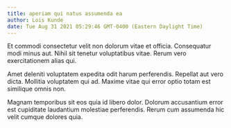 ```yaml
---
title: aperiam qui natus assumenda ea
author: Lois Kunde
date: Tue Aug 31 2021 05:29:46 GMT-0400 (Eastern Daylight Time)
---
```

Et commodi consectetur velit non dolorum vitae et officia. Consequatur modi minus aut. Nihil sit tenetur voluptatibus vitae. Rerum vero exercitationem alias qui.

 Amet deleniti voluptatem expedita odit harum perferendis. Repellat aut vero dicta. Mollitia voluptatem qui ad. Maxime vitae qui error optio totam est similique omnis non.

 Magnam temporibus sit eos quia id libero dolor. Dolorum accusantium error est cupiditate laudantium molestiae perferendis. Rerum cum assumenda hic velit cumque dolores quia.